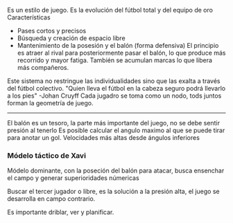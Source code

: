 Es un estilo de juego.
Es la evolución del fútbol total y del equipo de oro
Características
- Pases cortos y precisos 
- Búsqueda y creación de espacio libre
- Mantenimiento de la posesión y el balón (forma defensiva)
El principio es atraer al rival para posteriormente pasar el balón, lo que produce más recorrido y mayor fatiga. También se acumulan marcas lo que libera más compañeros.

Este sistema no restringue las individualidades sino que las exalta a través del fútbol colectivo.
"Quien lleva el fútbol en la cabeza seguro podrá llevarlo a los pies" -Johan Cruyff
Cada jugadro se toma como un nodo, tods juntos forman la geometría de juego.

_____________________________________________________________________

El balón es un tesoro, la parte más importante del juego, no se debe sentir presión al tenerlo
Es posible calcular el angulo maximo al que se puede tirar para anotar un gol. Velocidades más altas desde ángulos inferiores 

### Módelo táctico de Xavi
Módelo dominante, con la poseción del balón para atacar, busca ensenchar el campo y generar superioridades númericas 

Buscar el tercer jugador o libre, es la solución a la presión alta, el juego se desarrolla en campo contrario.

Es importante driblar, ver y planificar.
 
